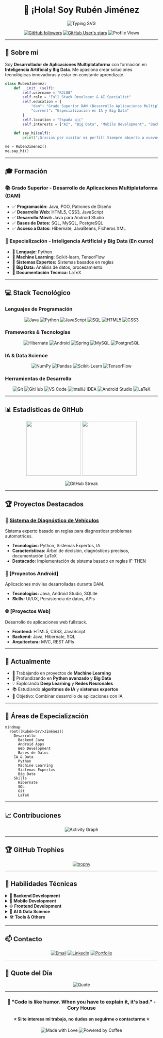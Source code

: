 <div align="center">

# 👋 ¡Hola! Soy Rubén Jiménez

<img src="https://readme-typing-svg.herokuapp.com?font=Fira+Code&size=22&pause=1000&color=2E9EF7&center=true&vCenter=true&width=600&lines=Desarrollador+de+Aplicaciones+Multiplataforma;Especialista+en+IA+y+Big+Data;Apasionado+por+la+Tecnología+🚀" alt="Typing SVG" />

[![GitHub followers](https://img.shields.io/github/followers/RJL08?style=social)](https://github.com/RJL08)
[![GitHub User's stars](https://img.shields.io/github/stars/RJL08?style=social)](https://github.com/RJL08)
![Profile Views](https://komarev.com/ghpvc/?username=RJL08&color=brightgreen)

</div>

---

## 🚀 Sobre mí

Soy **Desarrollador de Aplicaciones Multiplataforma** con formación en **Inteligencia Artificial y Big Data**. Me apasiona crear soluciones tecnológicas innovadoras y estar en constante aprendizaje.

```python
class RubenJimenez:
    def __init__(self):
        self.username = "RJL08"
        self.role = "Full Stack Developer & AI Specialist"
        self.education = {
            "dam": "Grado Superior DAM (Desarrollo Aplicaciones Multiplataforma)",
            "current": "Especialización en IA y Big Data"
        }
        self.location = "España 🇪🇸"
        self.interests = ["AI", "Big Data", "Mobile Development", "Backend"]
    
    def say_hi(self):
        print("¡Gracias por visitar mi perfil! Siempre abierto a nuevos proyectos 🚀")

me = RubenJimenez()
me.say_hi()
```

---

## 🎓 Formación

### 📚 Grado Superior - Desarrollo de Aplicaciones Multiplataforma (DAM)
- ✅ **Programación:** Java, POO, Patrones de Diseño
- ✅ **Desarrollo Web:** HTML5, CSS3, JavaScript
- ✅ **Desarrollo Móvil:** Java para Android Studio
- ✅ **Bases de Datos:** SQL, MySQL, PostgreSQL
- ✅ **Acceso a Datos:** Hibernate, JavaBeans, Ficheros XML

### 🤖 Especialización - Inteligencia Artificial y Big Data (En curso)
- 🔄 **Lenguaje:** Python
- 🔄 **Machine Learning:** Scikit-learn, TensorFlow
- 🔄 **Sistemas Expertos:** Sistemas basados en reglas
- 🔄 **Big Data:** Análisis de datos, procesamiento
- 🔄 **Documentación Técnica:** LaTeX

---

## 💻 Stack Tecnológico

### Lenguajes de Programación
<div align="center">

![Java](https://img.shields.io/badge/Java-ED8B00?style=for-the-badge&logo=openjdk&logoColor=white)
![Python](https://img.shields.io/badge/Python-3776AB?style=for-the-badge&logo=python&logoColor=white)
![JavaScript](https://img.shields.io/badge/JavaScript-F7DF1E?style=for-the-badge&logo=javascript&logoColor=black)
![SQL](https://img.shields.io/badge/SQL-4479A1?style=for-the-badge&logo=mysql&logoColor=white)
![HTML5](https://img.shields.io/badge/HTML5-E34F26?style=for-the-badge&logo=html5&logoColor=white)
![CSS3](https://img.shields.io/badge/CSS3-1572B6?style=for-the-badge&logo=css3&logoColor=white)

</div>

### Frameworks & Tecnologías
<div align="center">

![Hibernate](https://img.shields.io/badge/Hibernate-59666C?style=for-the-badge&logo=hibernate&logoColor=white)
![Android](https://img.shields.io/badge/Android-3DDC84?style=for-the-badge&logo=android&logoColor=white)
![Spring](https://img.shields.io/badge/Spring-6DB33F?style=for-the-badge&logo=spring&logoColor=white)
![MySQL](https://img.shields.io/badge/MySQL-4479A1?style=for-the-badge&logo=mysql&logoColor=white)
![PostgreSQL](https://img.shields.io/badge/PostgreSQL-316192?style=for-the-badge&logo=postgresql&logoColor=white)

</div>

### IA & Data Science
<div align="center">

![NumPy](https://img.shields.io/badge/NumPy-013243?style=for-the-badge&logo=numpy&logoColor=white)
![Pandas](https://img.shields.io/badge/Pandas-150458?style=for-the-badge&logo=pandas&logoColor=white)
![Scikit-Learn](https://img.shields.io/badge/Scikit--Learn-F7931E?style=for-the-badge&logo=scikit-learn&logoColor=white)
![TensorFlow](https://img.shields.io/badge/TensorFlow-FF6F00?style=for-the-badge&logo=tensorflow&logoColor=white)

</div>

### Herramientas de Desarrollo
<div align="center">

![Git](https://img.shields.io/badge/Git-F05032?style=for-the-badge&logo=git&logoColor=white)
![GitHub](https://img.shields.io/badge/GitHub-181717?style=for-the-badge&logo=github&logoColor=white)
![VS Code](https://img.shields.io/badge/VS_Code-007ACC?style=for-the-badge&logo=visual-studio-code&logoColor=white)
![IntelliJ IDEA](https://img.shields.io/badge/IntelliJ_IDEA-000000?style=for-the-badge&logo=intellij-idea&logoColor=white)
![Android Studio](https://img.shields.io/badge/Android_Studio-3DDC84?style=for-the-badge&logo=android-studio&logoColor=white)
![LaTeX](https://img.shields.io/badge/LaTeX-008080?style=for-the-badge&logo=latex&logoColor=white)

</div>

---

## 📊 Estadísticas de GitHub

<div align="center">

<img height="180em" src="https://github-readme-stats.vercel.app/api?username=RJL08&show_icons=true&theme=tokyonight&include_all_commits=true&count_private=true"/>
<img height="180em" src="https://github-readme-stats.vercel.app/api/top-langs/?username=RJL08&layout=compact&langs_count=8&theme=tokyonight"/>

</div>

<div align="center">

![GitHub Streak](https://github-readme-streak-stats.herokuapp.com/?user=RJL08&theme=tokyonight)

</div>

---

## 🏆 Proyectos Destacados

### 🚗 [Sistema de Diagnóstico de Vehículos](https://github.com/RJL08/diagnostico-vehiculos)
Sistema experto basado en reglas para diagnosticar problemas automotrices.
- **Tecnologías:** Python, Sistemas Expertos, IA
- **Características:** Árbol de decisión, diagnósticos precisos, documentación LaTeX
- **Destacado:** Implementación de sistema basado en reglas IF-THEN

### 📱 [Proyectos Android]
Aplicaciones móviles desarrolladas durante DAM.
- **Tecnologías:** Java, Android Studio, SQLite
- **Skills:** UI/UX, Persistencia de datos, APIs

### 🌐 [Proyectos Web]
Desarrollo de aplicaciones web fullstack.
- **Frontend:** HTML5, CSS3, JavaScript
- **Backend:** Java, Hibernate, SQL
- **Arquitectura:** MVC, REST APIs

---

## 🌱 Actualmente

- 🔭 Trabajando en proyectos de **Machine Learning**
- 🌱 Profundizando en **Python avanzado** y **Big Data**
- 💡 Explorando **Deep Learning** y **Redes Neuronales**
- 📚 Estudiando **algoritmos de IA** y **sistemas expertos**
- 🎯 Objetivo: Combinar desarrollo de aplicaciones con IA

---

## 🎯 Áreas de Especialización

```mermaid
mindmap
  root((Rubén<br/>Jiménez))
    Desarrollo
      Backend Java
      Android Apps
      Web Development
      Bases de Datos
    IA & Data
      Python
      Machine Learning
      Sistemas Expertos
      Big Data
    Skills
      Hibernate
      SQL
      Git
      LaTeX
```

---

## 📈 Contribuciones

<div align="center">

![Activity Graph](https://github-readme-activity-graph.vercel.app/graph?username=RJL08&theme=tokyo-night&hide_border=true)

</div>

---

## 🏆 GitHub Trophies

<div align="center">

[![trophy](https://github-profile-trophy.vercel.app/?username=RJL08&theme=onedark&column=7&no-frame=true)](https://github.com/ryo-ma/github-profile-trophy)

</div>

---

## 💼 Habilidades Técnicas

<details>
<summary>🔧 <b>Backend Development</b></summary>
<br>

- ✅ Java (Avanzado)
- ✅ Programación Orientada a Objetos
- ✅ Hibernate & JPA
- ✅ JavaBeans
- ✅ Acceso a Datos (XML, JSON)
- ✅ Patrones de Diseño
- ✅ SQL & Bases de Datos Relacionales

</details>

<details>
<summary>📱 <b>Mobile Development</b></summary>
<br>

- ✅ Android Studio
- ✅ Java para Android
- ✅ SQLite
- ✅ Material Design
- ✅ APIs & REST

</details>

<details>
<summary>🌐 <b>Frontend Development</b></summary>
<br>

- ✅ HTML5 & Semántica
- ✅ CSS3 & Responsive Design
- ✅ JavaScript
- ✅ DOM Manipulation
- ✅ AJAX & Fetch API

</details>

<details>
<summary>🤖 <b>AI & Data Science</b></summary>
<br>

- 🔄 Python (En progreso)
- 🔄 Machine Learning
- 🔄 Sistemas Expertos
- 🔄 Procesamiento de Datos
- 🔄 Big Data Analytics
- 🔄 TensorFlow & Scikit-learn

</details>

<details>
<summary>🛠️ <b>Tools & Others</b></summary>
<br>

- ✅ Git & GitHub
- ✅ Control de Versiones
- ✅ IntelliJ IDEA
- ✅ VS Code
- ✅ Android Studio
- ✅ LaTeX (Documentación Técnica)
- ✅ MySQL Workbench
- ✅ Postman

</details>

---

## 📫 Contacto

<div align="center">

[![Email](https://img.shields.io/badge/Email-D14836?style=for-the-badge&logo=gmail&logoColor=white)](mailto:tu-email@ejemplo.com)
[![LinkedIn](https://img.shields.io/badge/LinkedIn-0A66C2?style=for-the-badge&logo=linkedin&logoColor=white)](https://linkedin.com/in/tu-usuario)
[![Portfolio](https://img.shields.io/badge/Portfolio-000000?style=for-the-badge&logo=About.me&logoColor=white)](https://tu-portfolio.com)

</div>

---

## 💭 Quote del Día

<div align="center">

![Quote](https://quotes-github-readme.vercel.app/api?type=horizontal&theme=tokyonight)

</div>

---

<div align="center">

### 🌟 "Code is like humor. When you have to explain it, it's bad." - Cory House

**⭐ Si te interesa mi trabajo, no dudes en seguirme o contactarme ⭐**

![Made with Love](https://img.shields.io/badge/Made%20with-❤️-red?style=for-the-badge)
![Powered by Coffee](https://img.shields.io/badge/Powered%20by-☕-brown?style=for-the-badge)

</div>
